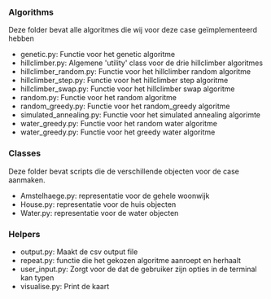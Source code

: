 ### Algorithms
Deze folder bevat alle algoritmes die wij voor deze case geïmplementeerd hebben
- genetic.py: Functie voor het genetic algoritme
- hillclimber.py: Algemene 'utility' class voor de drie hillclimber algoritmes
- hillclimber_random.py: Functie voor het hillclimber random algoritme
- hillclimber_step.py: Functie voor het hillclimber step algoritme
- hillclimber_swap.py: Functie voor het hillclimber swap algoritme
- random.py: Functie voor het random algoritme
- random_greedy.py: Functie voor het random_greedy algoritme
- simulated_annealing.py: Functie voor het simulated annealing algorimte
- water_greedy.py: Functie voor het random water algoritme
- water_greedy.py: Functie voor het greedy water algoritme

### Classes
Deze folder bevat scripts die de verschillende objecten voor de case aanmaken. 
- Amstelhaege.py: representatie voor de gehele woonwijk
- House.py: representatie voor de huis objecten
- Water.py: representatie voor de water objecten

### Helpers
- output.py: Maakt de csv output file
- repeat.py: functie die het gekozen algoritme aanroept en herhaalt
- user_input.py: Zorgt voor de dat de gebruiker zijn opties in de terminal kan typen
- visualise.py: Print de kaart
